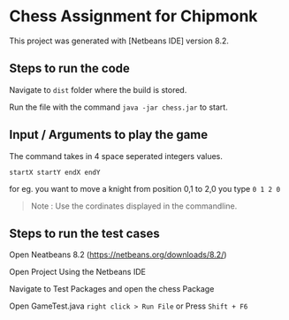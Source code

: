 # Chess Assignment for Chipmonk

This project was generated with [Netbeans IDE] version 8.2.

## Steps to run the code

Navigate to `dist` folder where the build is stored.

Run the file with the command `java -jar chess.jar` to start.

## Input / Arguments to play the game

The command takes in 4 space seperated integers values.

`startX startY endX endY`

for eg. you want to move a knight from position 0,1 to 2,0 you type `0 1 2 0`

>Note : Use the cordinates displayed in the commandline.


## Steps to run the test cases

Open Neatbeans 8.2 (https://netbeans.org/downloads/8.2/)

Open Project Using the Netbeans IDE

Navigate to Test Packages and open the chess Package

Open GameTest.java `right click > Run File` or Press `Shift + F6`
